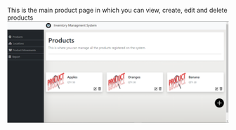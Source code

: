 This is the main product page in which you can view, create, edit and delete products
![Product Page](https://github.com/abu-samRah/Inventory-Managment-System/blob/master/doc/ProductMain.png)
